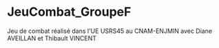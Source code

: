 # JeuCombat_GroupeF
Jeu de combat réalisé dans l'UE USRS45 au CNAM-ENJMIN avec Diane AVEILLAN et Thibault VINCENT

